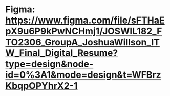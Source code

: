 # Figma: https://www.figma.com/file/sFTHaEpX9u6P9kPwNCHmj1/JOSWIL182_FTO2306_GroupA_JoshuaWillson_ITW_Final_Digital_Resume?type=design&node-id=0%3A1&mode=design&t=WFBrzKbqpOPYhrX2-1